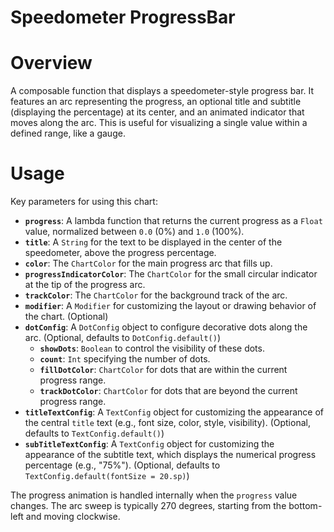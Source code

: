 # Speedometer ProgressBar

# Overview
A composable function that displays a speedometer-style progress bar. It features an arc representing the progress, an optional title and subtitle (displaying the percentage) at its center, and an animated indicator that moves along the arc. This is useful for visualizing a single value within a defined range, like a gauge.

# Usage
Key parameters for using this chart:

- **`progress`**: A lambda function that returns the current progress as a `Float` value, normalized between `0.0` (0%) and `1.0` (100%).
- **`title`**: A `String` for the text to be displayed in the center of the speedometer, above the progress percentage.
- **`color`**: The `ChartColor` for the main progress arc that fills up.
- **`progressIndicatorColor`**: The `ChartColor` for the small circular indicator at the tip of the progress arc.
- **`trackColor`**: The `ChartColor` for the background track of the arc.
- **`modifier`**: A `Modifier` for customizing the layout or drawing behavior of the chart. (Optional)
- **`dotConfig`**: A `DotConfig` object to configure decorative dots along the arc. (Optional, defaults to `DotConfig.default()`)
    - **`showDots`**: `Boolean` to control the visibility of these dots.
    - **`count`**: `Int` specifying the number of dots.
    - **`fillDotColor`**: `ChartColor` for dots that are within the current progress range.
    - **`trackDotColor`**: `ChartColor` for dots that are beyond the current progress range.
- **`titleTextConfig`**: A `TextConfig` object for customizing the appearance of the central `title` text (e.g., font size, color, style, visibility). (Optional, defaults to `TextConfig.default()`)
- **`subTitleTextConfig`**: A `TextConfig` object for customizing the appearance of the subtitle text, which displays the numerical progress percentage (e.g., "75%"). (Optional, defaults to `TextConfig.default(fontSize = 20.sp)`)

The progress animation is handled internally when the `progress` value changes. The arc sweep is typically 270 degrees, starting from the bottom-left and moving clockwise.
